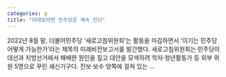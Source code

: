 ```yaml
---
categories: g
title: "이대로라면 민주당은 계속 진다"
---
```


				
		
			
				
					
					
						
						
						
					
					
				
				
			
			
			
2022년 8월 말, 더불어민주당 ‘새로고침위원회’는 활동을 마감하면서 ‘이기는 민주당 어떻게 가능한가’라는 제목의 미래비전보고서를 발간했다. 새로고침위원회는 민주당이 대선과 지방선거에서 패배한 원인을 짚고 대안을 모색하려 학자·청년활동가 등 외부 위원 5명으로 꾸린 쇄신기구다.
진보·보수 양쪽에 걸쳐 있는 ...		
			